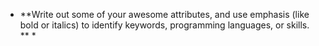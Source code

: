 * **Write out some of your awesome attributes, and use emphasis (like bold or italics) to identify keywords, programming languages, or skills. ** * 
